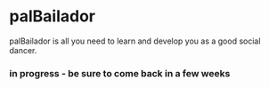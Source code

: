 # palBailador

palBailador is all you need to learn and develop you as a good social dancer.

### in progress - be sure to come back in a few weeks
